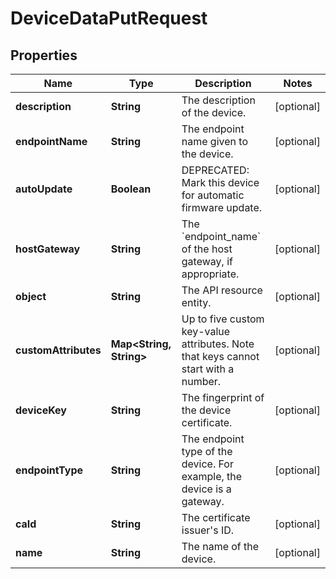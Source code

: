 
# DeviceDataPutRequest

## Properties
Name | Type | Description | Notes
------------ | ------------- | ------------- | -------------
**description** | **String** | The description of the device. |  [optional]
**endpointName** | **String** | The endpoint name given to the device. |  [optional]
**autoUpdate** | **Boolean** | DEPRECATED: Mark this device for automatic firmware update. |  [optional]
**hostGateway** | **String** | The &#x60;endpoint_name&#x60; of the host gateway, if appropriate. |  [optional]
**object** | **String** | The API resource entity. |  [optional]
**customAttributes** | **Map&lt;String, String&gt;** | Up to five custom key-value attributes. Note that keys cannot start with a number. |  [optional]
**deviceKey** | **String** | The fingerprint of the device certificate. |  [optional]
**endpointType** | **String** | The endpoint type of the device. For example, the device is a gateway. |  [optional]
**caId** | **String** | The certificate issuer&#39;s ID. |  [optional]
**name** | **String** | The name of the device. |  [optional]



